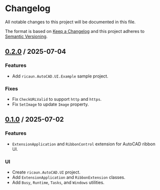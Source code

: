 # Changelog
All notable changes to this project will be documented in this file.

The format is based on [Keep a Changelog](http://keepachangelog.com/en/1.0.0/)
and this project adheres to [Semantic Versioning](http://semver.org/spec/v2.0.0.html).

## [0.2.0] / 2025-07-04
### Features
- Add `ricaun.AutoCAD.UI.Example` sample project.
### Fixes
- Fix `CheckURLValid` to support `http` and `https`.
- Fix `SetImage` to update `Image` property.

## [0.1.0] / 2025-07-02
### Features
- `ExtensionApplication` and `RibbonControl` extension for AutoCAD ribbon UI.
### UI
- Create `ricaun.AutoCAD.UI` project.
- Add `ExtensionApplication` and `RibbonExtension` classes.
- Add `Busy`, `Runtime`, `Tasks`, and `Windows` utilities.

[vNext]: ../../compare/1.0.0...HEAD
[0.2.0]: ../../compare/0.1.0...0.2.0
[0.1.0]: ../../compare/0.1.0